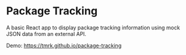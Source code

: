 # Package Tracking

A basic React app to display package tracking information using mock JSON data from an external API.

Demo: https://tmrk.github.io/package-tracking
